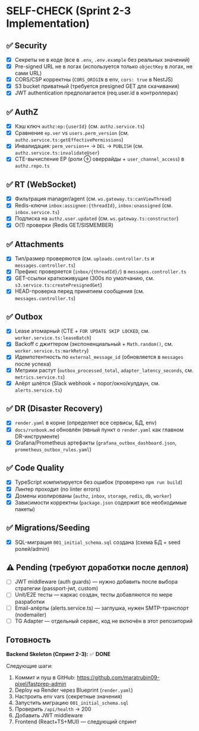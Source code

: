 # SELF-CHECK (Sprint 2-3 Implementation)

## ✅ Security
- [x] Секреты не в коде (все в `.env`, `.env.example` без реальных значений)
- [x] Pre-signed URL не в логах (используется только `objectKey` в логах, не сами URL)
- [x] CORS/CSP корректны (`CORS_ORIGIN` в env, `cors: true` в NestJS)
- [x] S3 bucket приватный (требуется presigned GET для скачивания)
- [x] JWT authentication предполагается (req.user.id в контроллерах)

## ✅ AuthZ
- [x] Кэш ключ `authz:ep:{userId}` (см. `authz.service.ts`)
- [x] Сравнение `ep.ver` vs `users.perm_version` (см. `authz.service.ts:getEffectivePermissions`)
- [x] Инвалидация: `perm_version++` → `DEL` → `PUBLISH` (см. `authz.service.ts:invalidateUser`)
- [x] CTE-вычисление EP (роли ⊕ оверрайды + `user_channel_access`) в `authz.repo.ts`

## ✅ RT (WebSocket)
- [x] Фильтрация manager/agent (см. `ws.gateway.ts:canViewThread`)
- [x] Redis-ключи `inbox:assignee:{threadId}`, `inbox:unassigned` (см. `inbox.service.ts`)
- [x] Подписка на `authz.user.updated` (см. `ws.gateway.ts:constructor`)
- [x] O(1) проверки (Redis GET/SISMEMBER)

## ✅ Attachments
- [x] Тип/размер проверяются (см. `uploads.controller.ts` и `messages.controller.ts`)
- [x] Префикс проверяется (`inbox/{threadId}/`) в `messages.controller.ts`
- [x] GET-ссылки краткоживущие (300s по умолчанию, см. `s3.service.ts:createPresignedGet`)
- [x] HEAD-проверка перед принятием сообщения (см. `messages.controller.ts`)

## ✅ Outbox
- [x] Lease атомарный (CTE + `FOR UPDATE SKIP LOCKED`, см. `worker.service.ts:leaseBatch`)
- [x] Backoff с джиттером (экспоненциальный + `Math.random()`, см. `worker.service.ts:markRetry`)
- [x] Идемпотентность по `external_message_id` (обновляется в `messages` после успеха)
- [x] Метрики растут (`outbox_processed_total`, `adapter_latency_seconds`, см. `metrics.service.ts`)
- [x] Алёрт шлётся (Slack webhook + порог/окно/кулдаун, см. `alerts.service.ts`)

## ✅ DR (Disaster Recovery)
- [x] `render.yaml` в корне (определяет все сервисы, БД, env)
- [x] `docs/runbook.md` обновлён (явный пункт о `render.yaml` как главном DR-инструменте)
- [x] Grafana/Prometheus артефакты (`grafana_outbox_dashboard.json`, `prometheus_outbox_rules.yaml`)

## ✅ Code Quality
- [x] TypeScript компилируется без ошибок (проверено `npm run build`)
- [x] Линтер проходит (no linter errors)
- [x] Домены изолированы (`authz`, `inbox`, `storage`, `redis`, `db`, `worker`)
- [x] Зависимости корректны (`package.json` содержит все необходимые пакеты)

## ✅ Migrations/Seeding
- [x] SQL-миграция `001_initial_schema.sql` создана (схема БД + seed ролей/admin)

## ⚠️ Pending (требуют доработки после деплоя)
- [ ] JWT middleware (auth guards) — нужно добавить после выбора стратегии (passport-jwt, custom)
- [ ] Unit/E2E тесты — каркас создан, тесты добавляются по мере разработки
- [ ] Email-алёрты (alerts.service.ts) — заглушка, нужен SMTP-транспорт (nodemailer)
- [ ] TG Adapter — отдельный сервис, код не включён в этот репозиторий

## Готовность
**Backend Skeleton (Спринт 2-3):** ✅ **DONE**

Следующие шаги:
1. Коммит и пуш в GitHub: https://github.com/maratrubin09-pixel/fastprep-admin
2. Deploy на Render через Blueprint (`render.yaml`)
3. Настроить env vars (секретные значения)
4. Запустить миграцию `001_initial_schema.sql`
5. Проверить `/api/health` → 200
6. Добавить JWT middleware
7. Frontend (React+TS+MUI) — следующий спринт






